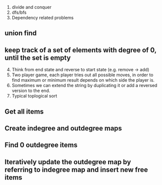 1. divide and conquer
2. dfs/bfs
3. Dependency related problems
 ## union find  
 ## keep track of a set of elements with degree of 0, until the set is empty
4. Think from end state and reverse to start state (e.g. remove -> add)
5. Two player game, each player tries out all possible moves, in order to find maximum or minimum result depends on which side the player is.
6. Sometimes we can extend the string by duplicating it or add a reversed version to the end.
7. Typical toplogical sort
 ## Get all items
 ## Create indegree and outdegree maps
 ## Find 0 outdegree items
 ## Iteratively update the outdegree map by referring to indegree map and insert new free items

